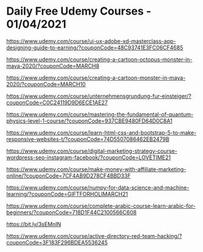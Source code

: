 # Daily Free Udemy Courses - 01/04/2021

https://www.udemy.com/course/ui-ux-adobe-xd-masterclass-app-designing-guide-to-earning/?couponCode=48C93741E3FC06CF4685
https://www.udemy.com/course/creating-a-cartoon-octopus-monster-in-maya-2020/?couponCode=MARCH8
https://www.udemy.com/course/creating-a-cartoon-monster-in-maya-2020/?couponCode=MARCH10
https://www.udemy.com/course/unternehmensgrundung-fur-einsteiger/?couponCode=C0C24119D9D6ECE1AE27
https://www.udemy.com/course/mastering-the-fundamental-of-quantum-physics-level-1-course/?couponCode=937CBE9480FD64D0C8A1
https://www.udemy.com/course/learn-html-css-and-bootstrap-5-to-make-responsive-websites-t/?couponCode=74D5507086462EB2479B
https://www.udemy.com/course/digital-marketing-strategy-course-wordpress-seo-instagram-facebook/?couponCode=LOVETIME21
https://www.udemy.com/course/make-money-with-affiliate-marketing-online/?couponCode=7CF4AB9D278CF4BBD33F
https://www.udemy.com/course/numpy-for-data-science-and-machine-learning/?couponCode=GIFTFORHOLIMARCH21
https://www.udemy.com/course/complete-arabic-course-learn-arabic-for-beginners/?couponCode=718D1F44C2100566C608
https://bit.ly/3sEMnIN
https://www.udemy.com/course/active-directory-red-team-hacking/?couponCode=3F183F296BDEA5536245
